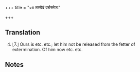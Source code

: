 +++
title = "०४ तस्येदं वर्चस्तेजः"

+++
## Translation
4. ⌊7.⌋ Ours is etc. etc.; let him not be released from the fetter of  
extermination. Of him now etc. etc.

## Notes

